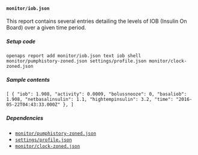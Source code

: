 #### `monitor/iob.json`
This report contains several entries detailing the levels of IOB (Insulin On Board) over a given time period.
##### Setup code
`openaps report add monitor/iob.json text iob shell monitor/pumphistory-zoned.json settings/profile.json monitor/clock-zoned.json`
##### Sample contents
`[
  {
    "iob": 1.908,
    "activity": 0.0009,
    "bolussnooze": 0,
    "basaliob": 1.908,
    "netbasalinsulin": 1.1,
    "hightempinsulin": 3.2,
    "time": "2016-05-22T04:43:33.000Z"
  },
]`
##### Dependencies
* [`monitor/pumphistory-zoned.json`](openaps/openaps-report-monitor-pumphistory-zoned.md)
* [`settings/profile.json`](openaps/openaps-report-settings-profile.md)
* [`monitor/clock-zoned.json`](openaps/openaps-report-monitor-clock-zoned.md)
